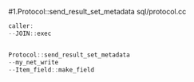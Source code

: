 #1.Protocol::send_result_set_metadata
sql/protocol.cc

```cpp
caller:
--JOIN::exec


Protocol::send_result_set_metadata
--my_net_write
--Item_field::make_field
```